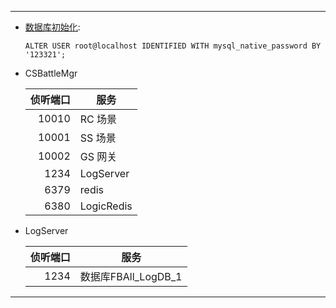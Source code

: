 ﻿
-------
* [数据库初始化](https://blog.csdn.net/zixiao217/article/details/80156362):

  `ALTER USER root@localhost IDENTIFIED WITH mysql_native_password BY '123321';`

* CSBattleMgr

  侦听端口 | 服务
  ------------: | ------------- 
  10010 | RC 场景
  10001 | SS 场景
  10002 | GS 网关
   1234 | LogServer
   6379 | redis
   6380 | LogicRedis
   
* LogServer

  侦听端口 | 服务
  ------------: | ------------- 
  1234 | 数据库FBAll_LogDB_1
-------